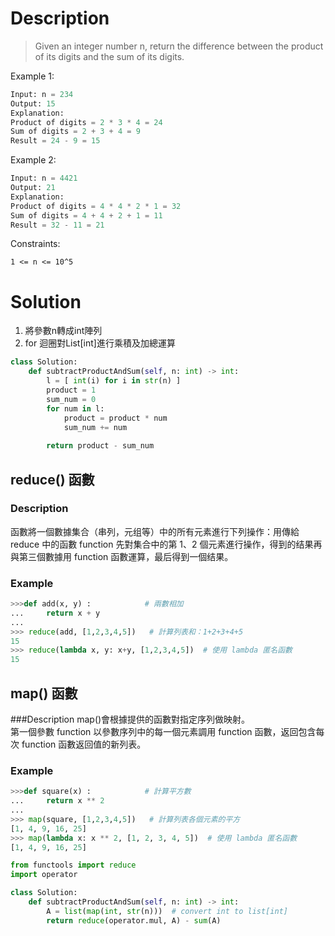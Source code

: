 # Description

> Given an integer number n, return the difference between the product of its digits and the sum of its digits.

Example 1:
```py
Input: n = 234
Output: 15 
Explanation: 
Product of digits = 2 * 3 * 4 = 24 
Sum of digits = 2 + 3 + 4 = 9 
Result = 24 - 9 = 15
```

Example 2:
```py
Input: n = 4421
Output: 21
Explanation: 
Product of digits = 4 * 4 * 2 * 1 = 32 
Sum of digits = 4 + 4 + 2 + 1 = 11 
Result = 32 - 11 = 21
 ```

Constraints:
```
1 <= n <= 10^5
```

# Solution

1. 將參數n轉成int陣列
2. for 迴圈對List[int]進行乘積及加總運算
```py
class Solution:
    def subtractProductAndSum(self, n: int) -> int:
        l = [ int(i) for i in str(n) ]
        product = 1
        sum_num = 0
        for num in l:
            product = product * num
            sum_num += num
            
        return product - sum_num
```

## reduce() 函數

### Description
函數將一個數據集合（串列，元组等）中的所有元素進行下列操作：用傳給 reduce 中的函數 function 先對集合中的第 1、2 個元素進行操作，得到的结果再與第三個數據用 function 函數運算，最后得到一個结果。

### Example
```py
>>>def add(x, y) :            # 兩數相加
...     return x + y
... 
>>> reduce(add, [1,2,3,4,5])   # 計算列表和：1+2+3+4+5
15
>>> reduce(lambda x, y: x+y, [1,2,3,4,5])  # 使用 lambda 匿名函數
15
```

## map() 函數

###Description
map()會根據提供的函數對指定序列做映射。  
第一個參數 function 以參數序列中的每一個元素調用 function 函數，返回包含每次 function 函數返回值的新列表。

### Example
```py
>>>def square(x) :            # 計算平方數
...     return x ** 2
... 
>>> map(square, [1,2,3,4,5])   # 計算列表各個元素的平方
[1, 4, 9, 16, 25]
>>> map(lambda x: x ** 2, [1, 2, 3, 4, 5])  # 使用 lambda 匿名函數
[1, 4, 9, 16, 25]
```

```py
from functools import reduce
import operator

class Solution:
    def subtractProductAndSum(self, n: int) -> int:
        A = list(map(int, str(n)))  # convert int to list[int]
        return reduce(operator.mul, A) - sum(A)
```
